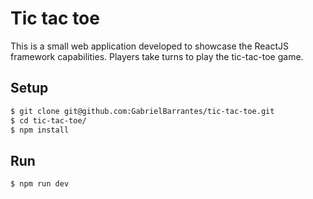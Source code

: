 # Tic tac toe

This is a small web application developed to showcase the ReactJS framework capabilities. Players take turns to play the tic-tac-toe game.

## Setup

```bash
$ git clone git@github.com:GabrielBarrantes/tic-tac-toe.git
$ cd tic-tac-toe/
$ npm install
```

## Run

```bash
$ npm run dev
```

